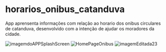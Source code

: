 # horarios_onibus_catanduva

App aprensenta informações com relação ao horario dos onibus circulares de catanduva, 
desenvolvido com a intenção de ajudar os moradores da cidade.



![imagemdoAPPSplashScreen](https://user-images.githubusercontent.com/84547091/121196321-c303bc80-c846-11eb-9a92-d8c1c3d8bfe5.png)
![HomePageOnibus](https://user-images.githubusercontent.com/84547091/121196325-c4cd8000-c846-11eb-9e99-48b98c8da824.png)
![imagemEditada23](https://user-images.githubusercontent.com/84547091/121196370-d020ab80-c846-11eb-85c1-6b061136e3b6.png)
